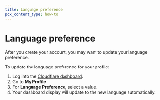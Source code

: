 ```yaml
---
title: Language preference
pcx_content_type: how-to
---
```


# Language preference

After you create your account, you may want to update your language preference.

To update the language preference for your profile:

1. Log into the [Cloudflare dashboard](https://dash.cloudflare.com).
2. Go to **My Profile**
3. For **Language Preference**, select a value. 
4. Your dashboard display will update to the new language automatically.